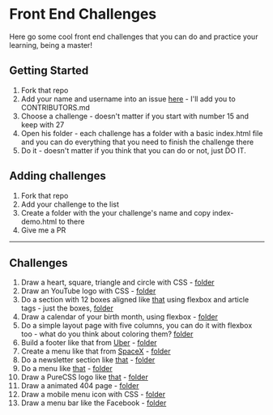 # Front End Challenges

Here go some cool front end challenges that you can do and practice your learning, being a master!

## Getting Started

1. Fork that repo
1. Add your name and username into an issue [here](https://github.com/devmath/front-challenges/issues) - I'll add you to CONTRIBUTORS.md
1. Choose a challenge - doesn't matter if you start with number 15 and keep with 27
1. Open his folder - each challenge has a folder with a basic index.html file and you can do everything that you need to finish the challenge there
1. Do it - doesn't matter if you think that you can do or not, just DO IT.

## Adding challenges

1. Fork that repo
1. Add your challenge to the list
1. Create a folder with the your challenge's name and copy index-demo.html to there
1. Give me a PR

----------------------

## Challenges

1. Draw a heart, square, triangle and circle with CSS - [folder](https://github.com/devmath/front-challenges/tree/master/basic-forms)
1. Draw an YouTube logo with CSS - [folder](https://github.com/devmath/front-challenges/tree/master/youtube)
1. Do a section with 12 boxes aligned like [that](http://forefathersgroup.com/) using flexbox and article tags - just the boxes, [folder](https://github.com/devmath/front-challenges/tree/master/boxes)
1. Draw a calendar of your birth month, using flexbox - [folder](https://github.com/devmath/front-challenges/tree/master/birth-calendar)
1. Do a simple layout page with five columns, you can do it with flexbox too - what do you think about coloring them? [folder](https://github.com/devmath/front-challenges/tree/master/color-columns)
1. Build a footer like that from [Uber](https://www.uber.com/pt/?exp=hp-c) - [folder](https://github.com/devmath/front-challenges/tree/master/uber-footer)
1. Create a menu like that from [SpaceX](http://www.spacex.com/) - [folder](https://github.com/devmath/front-challenges/tree/master/spacex-header)
1. Do a newsletter section like [that](http://blog.invisionapp.com/) - [folder](https://github.com/devmath/front-challenges/tree/master/newsletter-invision)
1. Do a menu like [that](https://www.twilio.com/) - [folder](https://github.com/devmath/front-challenges/tree/master/twilio-menu)
1. Draw a PureCSS logo like [that](http://purecss.io/img/logo_pure@2x.png) - [folder](https://github.com/devmath/front-challenges/tree/master/purecss-logo)
1. Draw a animated 404 page - [folder](https://github.com/devmath/front-challenges/tree/master/animated-404)
1. Draw a mobile menu icon with CSS - [folder](https://github.com/devmath/front-challenges/tree/master/mobile-menu)
1. Draw a menu bar like the Facebook - [folder](https://github.com/devmath/front-challenges/tree/master/facebook-menubar)
